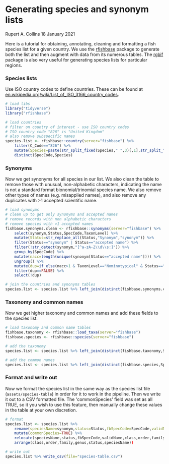 Generating species and synonym lists
================
Rupert A. Collins
18 January 2021


Here is a tutorial for obtaining, annotating, cleaning and formatting a fish species list for a given country. We use the [rfishbase](https://docs.ropensci.org/rfishbase/index.html) package to generate both the list and then augment with data from its numerous tables. The [rgbif](https://docs.ropensci.org/rgbif/index.html) package is also very useful for generating species lists for particular regions.


### Species lists

Use ISO country codes to define countries. These can be found at [en.wikipedia.org/wiki/List_of_ISO_3166_country_codes](https://en.wikipedia.org/wiki/List_of_ISO_3166_country_codes). 

```r
# load libs
library("tidyverse")
library("rfishbase")

# load countries
# filter on country of interest - use ISO country codes
# ISO country code "826" is "United Kingdom"
# also remove subspecific names
species.list <- rfishbase::country(server="fishbase") %>% 
    filter(C_Code=="826") %>% 
    mutate(Species=paste(str_split_fixed(Species," ",3)[,1],str_split_fixed(Species," ",3)[,2])) %>%
    distinct(SpecCode,Species)
```


### Synonyms

Now we get synonyms for all species in our list. We also clean the table to remove those with unusual, non-alphabetic characters, indicating the name is not a standard format bionomial/trinomial species name. We also remove other types of names (e.g. misapplied names), and also remove any duplicates with >1 accepted scientific name.

```r
# load synonyms
# clean up to get only synonyms and accepted names
# remove records with non alphabetic characters
# remove species with >1 accepted names
fishbase.synonyms.clean <- rfishbase::synonyms(server="fishbase") %>% 
    select(synonym,Status,SpecCode,TaxonLevel) %>% 
    mutate(Status=str_replace_all(Status,"Synonym","synonym")) %>% 
    filter(Status=="synonym" | Status=="accepted name") %>% 
    filter(!str_detect(synonym,"[^a-zA-Z\\d\\s:]")) %>%
    group_by(SpecCode) %>% 
    mutate(nacc=length(unique(synonym[Status=="accepted name"]))) %>%
    ungroup() %>%
    mutate(dup=if_else(nacc>1 & TaxonLevel=="Nominotypical" & Status=="accepted name",TRUE,FALSE)) %>%
    filter(dup==FALSE) %>%
    select(!dup)

# join the countries and synonyms tables
species.list <- species.list %>% left_join(distinct(fishbase.synonyms.clean,synonym,Status,SpecCode))
```


### Taxonomy and common names

Now we get higher taxonomy and common names and add these fields to the species list.

```r
# load taxonomy and common name tables
fishbase.taxonomy <- rfishbase::load_taxa(server="fishbase")
fishbase.species <- rfishbase::species(server="fishbase")

# add the taxonomy
species.list <- species.list %>% left_join(distinct(fishbase.taxonomy,SpecCode,Genus,Family,Order,Class))

# add the common names
species.list <- species.list %>% left_join(distinct(fishbase.species,SpecCode,Species,FBname))
```


### Format and write out

Now we format the species list in the same way as the species list file (`assets/species-table`) in order for it to work in the pipeline. Then we write it out to a CSV formatted file. The 'commonSpecies' field was set as all TRUE, so it you wish to use this feature, then manually change these values in the table at your own discretion.

```r
# format
species.list <- species.list %>% 
    rename(speciesName=synonym,status=Status,fbSpecCode=SpecCode,validName=Species,class=Class,order=Order,family=Family,genus=Genus,commonName=FBname) %>% 
    mutate(commonSpecies=TRUE) %>%
    relocate(speciesName,status,fbSpecCode,validName,class,order,family,genus,commonName,commonSpecies) %>% 
    arrange(class,order,family,genus,status,speciesName)) 

# write out
species.list %>% write_csv(file="species-table.csv")
```

